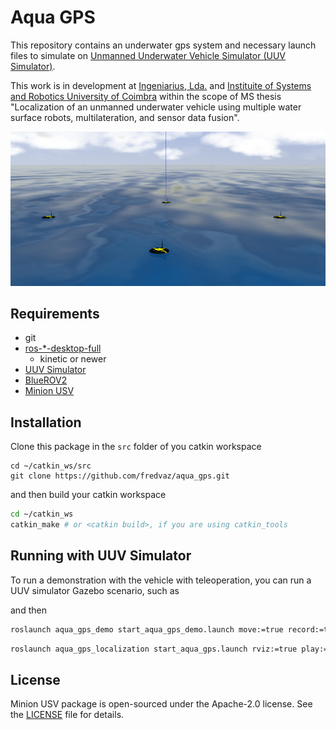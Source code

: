 # Aqua GPS

This repository contains an underwater gps system and necessary launch files to
simulate on [Unmanned Underwater Vehicle Simulator (UUV Simulator)](https://github.com/uuvsimulator/uuv_simulator).

This work is in development at [Ingeniarius, Lda.](http://ingeniarius.pt/) and [Instituite of Systems and Robotics University of Coimbra](https://www.isr.uc.pt/) within the scope of MS thesis "Localization of an unmanned underwater vehicle using multiple water surface robots, multilateration, and sensor data fusion".

<p align="center">
  <img src="doc/imgs/aqua_gps4.png">
</p>


## Requirements

- git
- [ros-\*-desktop-full](http://wiki.ros.org/ROS/Installation)
  - kinetic or newer
- [UUV Simulator](https://uuvsimulator.github.io/)
- [BlueROV2](https://github.com/fredvaz/bluerov2/tree/bluerov2_no_beacon)
- [Minion USV](https://github.com/fredvaz/minion_usv/tree/minionusv_no_hydrophone)



## Installation 

Clone this package in the `src` folder of you catkin workspace

```
cd ~/catkin_ws/src
git clone https://github.com/fredvaz/aqua_gps.git
```

and then build your catkin workspace

```bash
cd ~/catkin_ws
catkin_make # or <catkin build>, if you are using catkin_tools
```

## Running with UUV Simulator

To run a demonstration with the vehicle with teleoperation, you can run a UUV
simulator Gazebo scenario, such as

and then

```bash
roslaunch aqua_gps_demo start_aqua_gps_demo.launch move:=true record:=true bag_suffix:=Helical 
```

```bash
roslaunch aqua_gps_localization start_aqua_gps.launch rviz:=true play:=true bag:=Sim_Helical 
```

## License

Minion USV package is open-sourced under the Apache-2.0 license. See the
[LICENSE](LICENSE) file for details.
